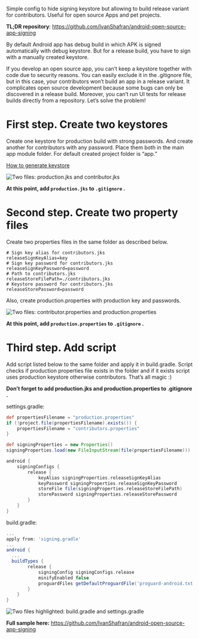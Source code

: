 Simple config to hide signing keystore but allowing to build release variant for contributors. Useful for open source Apps and pet projects.


**TL;DR repository**: https://github.com/IvanShafran/android-open-source-app-signing

By default Android app has debug build in which APK is signed automatically with debug keystore. But for a release build, you have to sign with a manually created keystore.

If you develop an open source app, you can’t keep a keystore together with code due to security reasons. You can easily exclude it in the .gitignore file, but in this case, your contributors won’t build an app in a release variant. It complicates open source development because some bugs can only be discovered in a release build. Moreover, you can’t run UI tests for release builds directly from a repository. Let’s solve the problem!

# First step. Create two keystores

Create one keystore for production build with strong passwords. And create another for contributors with any password. Place them both in the main app module folder. For default created project folder is “app.”

[How to generate keystore](https://developer.android.com/studio/publish/app-signing#generate-key)


![Two files: production.jks and contributor.jks](https://dev-to-uploads.s3.amazonaws.com/uploads/articles/c5apwe9su3099os9qp89.png)

**At this point, add `production.jks` to `.gitignore` .**

# Second step. Create two property files

Create two properties files in the same folder as described below.

```
# Sign key alias for contributors.jks
releaseSignKeyAlias=key
# Sign key password for contributors.jks
releaseSignKeyPassword=password
# Path to contributors.jks
releaseStoreFilePath=./contributors.jks
# Keystore password for contributors.jks
releaseStorePassword=password
```

Also, create production.properties with production key and passwords.

![Two files: contributor.properties and production.properties](https://dev-to-uploads.s3.amazonaws.com/uploads/articles/7tfc9ocruh2h4p05x32k.png)

**At this point, add `production.properties` to `.gitignore` .**

# Third step. Add script

Add script listed below to the same folder and apply it in build.gradle. Script checks if production properties file exists in the folder and if it exists script uses production keystore otherwise contributors. That’s all magic :)

**Don’t forget to add production.jks and production.properties to .gitignore .**

settings.gradle:
```groovy
def propertiesFilename = "production.properties"
if (!project.file(propertiesFilename).exists()) {
    propertiesFilename = "contributors.properties"
}

def signingProperties = new Properties()
signingProperties.load(new FileInputStream(file(propertiesFilename)))

android {
    signingConfigs {
        release {
            keyAlias signingProperties.releaseSignKeyAlias
            keyPassword signingProperties.releaseSignKeyPassword
            storeFile file(signingProperties.releaseStoreFilePath)
            storePassword signingProperties.releaseStorePassword
        }
    }
}
```

build.gradle:
```groovy
...
apply from: 'signing.gradle'
...
android {
  ...
  buildTypes {
        release {
            signingConfig signingConfigs.release
            minifyEnabled false
            proguardFiles getDefaultProguardFile('proguard-android.txt'), 'proguard-rules.pro'
        }
    }
}
```


![Two files highlighted: build.gradle and settings.gradle](https://dev-to-uploads.s3.amazonaws.com/uploads/articles/3a0b7dg4j1xd86e0udq4.png)

**Full sample here:** https://github.com/IvanShafran/android-open-source-app-signing